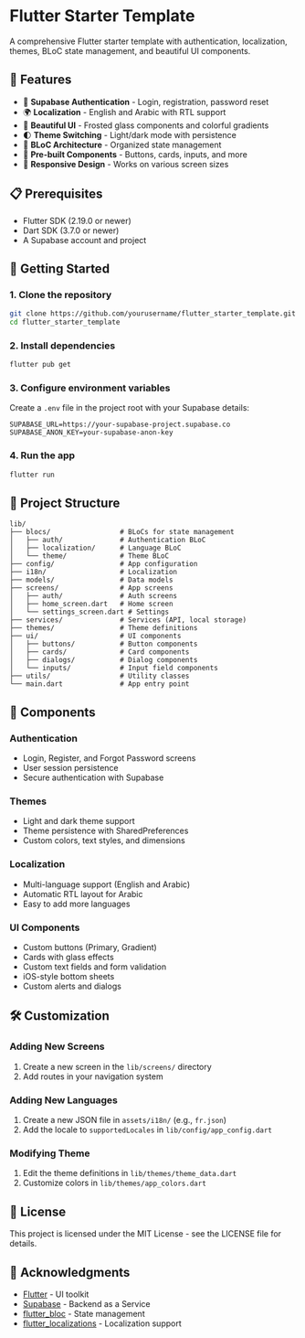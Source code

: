 # Flutter Starter Template

A comprehensive Flutter starter template with authentication, localization, themes, BLoC state management, and beautiful UI components.

## 🌟 Features

- 🔐 **Supabase Authentication** - Login, registration, password reset
- 🌍 **Localization** - English and Arabic with RTL support
- 🎨 **Beautiful UI** - Frosted glass components and colorful gradients
- 🌓 **Theme Switching** - Light/dark mode with persistence
- 🧠 **BLoC Architecture** - Organized state management
- 🧩 **Pre-built Components** - Buttons, cards, inputs, and more
- 📱 **Responsive Design** - Works on various screen sizes

## 📋 Prerequisites

- Flutter SDK (2.19.0 or newer)
- Dart SDK (3.7.0 or newer)
- A Supabase account and project

## 🚀 Getting Started

### 1. Clone the repository

```bash
git clone https://github.com/yourusername/flutter_starter_template.git
cd flutter_starter_template
```

### 2. Install dependencies

```bash
flutter pub get
```

### 3. Configure environment variables

Create a `.env` file in the project root with your Supabase details:

```
SUPABASE_URL=https://your-supabase-project.supabase.co
SUPABASE_ANON_KEY=your-supabase-anon-key
```

### 4. Run the app

```bash
flutter run
```

## 📁 Project Structure

```
lib/
├── blocs/                 # BLoCs for state management
│   ├── auth/              # Authentication BLoC
│   ├── localization/      # Language BLoC  
│   └── theme/             # Theme BLoC
├── config/                # App configuration
├── i18n/                  # Localization
├── models/                # Data models
├── screens/               # App screens
│   ├── auth/              # Auth screens
│   ├── home_screen.dart   # Home screen
│   └── settings_screen.dart # Settings
├── services/              # Services (API, local storage)
├── themes/                # Theme definitions
├── ui/                    # UI components
│   ├── buttons/           # Button components
│   ├── cards/             # Card components
│   ├── dialogs/           # Dialog components
│   └── inputs/            # Input field components
├── utils/                 # Utility classes
└── main.dart              # App entry point
```

## 🧩 Components

### Authentication
- Login, Register, and Forgot Password screens
- User session persistence
- Secure authentication with Supabase

### Themes
- Light and dark theme support
- Theme persistence with SharedPreferences
- Custom colors, text styles, and dimensions

### Localization
- Multi-language support (English and Arabic)
- Automatic RTL layout for Arabic
- Easy to add more languages

### UI Components
- Custom buttons (Primary, Gradient)
- Cards with glass effects
- Custom text fields and form validation
- iOS-style bottom sheets
- Custom alerts and dialogs

## 🛠️ Customization

### Adding New Screens
1. Create a new screen in the `lib/screens/` directory
2. Add routes in your navigation system

### Adding New Languages
1. Create a new JSON file in `assets/i18n/` (e.g., `fr.json`)
2. Add the locale to `supportedLocales` in `lib/config/app_config.dart`

### Modifying Theme
1. Edit the theme definitions in `lib/themes/theme_data.dart`
2. Customize colors in `lib/themes/app_colors.dart`

## 📜 License

This project is licensed under the MIT License - see the LICENSE file for details.

## 🙏 Acknowledgments

- [Flutter](https://flutter.dev/) - UI toolkit
- [Supabase](https://supabase.io/) - Backend as a Service
- [flutter_bloc](https://pub.dev/packages/flutter_bloc) - State management
- [flutter_localizations](https://api.flutter.dev/flutter/flutter_localizations/flutter_localizations-library.html) - Localization support
